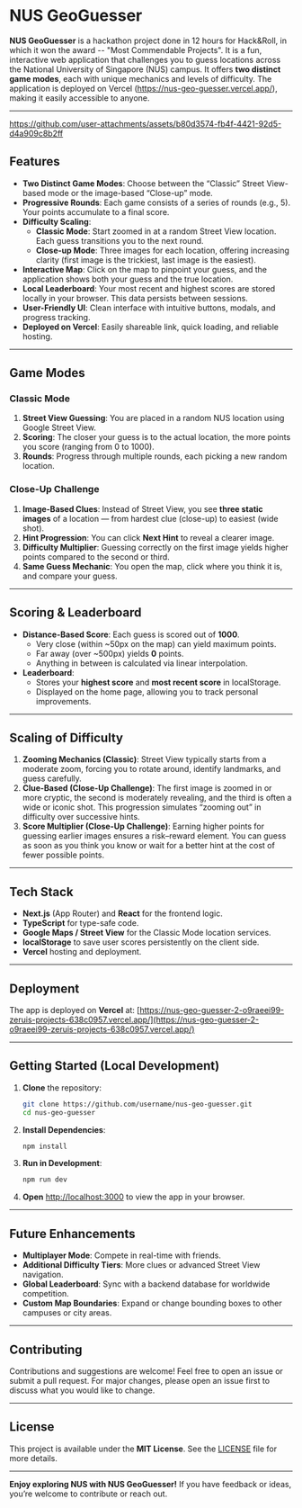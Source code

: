

# NUS GeoGuesser

**NUS GeoGuesser** is a hackathon project done in 12 hours for Hack&Roll, in which it won the award -- "Most Commendable Projects". It is a fun, interactive web application that challenges you to guess locations across the National University of Singapore (NUS) campus. It offers **two distinct game modes**, each with unique mechanics and levels of difficulty. The application is deployed on Vercel (https://nus-geo-guesser.vercel.app/), making it easily accessible to anyone.

---
https://github.com/user-attachments/assets/b80d3574-fb4f-4421-92d5-d4a909c8b2ff

## Features

- **Two Distinct Game Modes**: Choose between the “Classic” Street View-based mode or the image-based “Close-up” mode.
- **Progressive Rounds**: Each game consists of a series of rounds (e.g., 5). Your points accumulate to a final score.
- **Difficulty Scaling**:  
  - **Classic Mode**: Start zoomed in at a random Street View location. Each guess transitions you to the next round.  
  - **Close-up Mode**: Three images for each location, offering increasing clarity (first image is the trickiest, last image is the easiest).
- **Interactive Map**: Click on the map to pinpoint your guess, and the application shows both your guess and the true location.
- **Local Leaderboard**: Your most recent and highest scores are stored locally in your browser. This data persists between sessions.
- **User-Friendly UI**: Clean interface with intuitive buttons, modals, and progress tracking.
- **Deployed on Vercel**: Easily shareable link, quick loading, and reliable hosting.

---

## Game Modes

### Classic Mode
1. **Street View Guessing**: You are placed in a random NUS location using Google Street View.  
2. **Scoring**: The closer your guess is to the actual location, the more points you score (ranging from 0 to 1000).  
3. **Rounds**: Progress through multiple rounds, each picking a new random location.

### Close-Up Challenge
1. **Image-Based Clues**: Instead of Street View, you see **three static images** of a location — from hardest clue (close-up) to easiest (wide shot).  
2. **Hint Progression**: You can click **Next Hint** to reveal a clearer image.  
3. **Difficulty Multiplier**: Guessing correctly on the first image yields higher points compared to the second or third.  
4. **Same Guess Mechanic**: You open the map, click where you think it is, and compare your guess.

---

## Scoring & Leaderboard

- **Distance-Based Score**: Each guess is scored out of **1000**.  
  - Very close (within ~50px on the map) can yield maximum points.  
  - Far away (over ~500px) yields **0** points.  
  - Anything in between is calculated via linear interpolation.  
- **Leaderboard**:  
  - Stores your **highest score** and **most recent score** in localStorage.  
  - Displayed on the home page, allowing you to track personal improvements.

---

## Scaling of Difficulty

1. **Zooming Mechanics (Classic)**: Street View typically starts from a moderate zoom, forcing you to rotate around, identify landmarks, and guess carefully.
2. **Clue-Based (Close-Up Challenge)**: The first image is zoomed in or more cryptic, the second is moderately revealing, and the third is often a wide or iconic shot. This progression simulates “zooming out” in difficulty over successive hints.
3. **Score Multiplier (Close-Up Challenge)**: Earning higher points for guessing earlier images ensures a risk–reward element. You can guess as soon as you think you know or wait for a better hint at the cost of fewer possible points.

---

## Tech Stack

- **Next.js** (App Router) and **React** for the frontend logic.  
- **TypeScript** for type-safe code.  
- **Google Maps / Street View** for the Classic Mode location services.  
- **localStorage** to save user scores persistently on the client side.  
- **Vercel** hosting and deployment.

---

## Deployment

The app is deployed on **Vercel** at:
[https://nus-geo-guesser-2-o9raeei99-zeruis-projects-638c0957.vercel.app/](https://nus-geo-guesser-2-o9raeei99-zeruis-projects-638c0957.vercel.app/)

---

## Getting Started (Local Development)

1. **Clone** the repository:
   ```bash
   git clone https://github.com/username/nus-geo-guesser.git
   cd nus-geo-guesser
   ```
2. **Install Dependencies**:
   ```bash
   npm install
   ```
3. **Run in Development**:
   ```bash
   npm run dev
   ```
4. **Open** [http://localhost:3000](http://localhost:3000) to view the app in your browser.

---

## Future Enhancements

- **Multiplayer Mode**: Compete in real-time with friends.  
- **Additional Difficulty Tiers**: More clues or advanced Street View navigation.  
- **Global Leaderboard**: Sync with a backend database for worldwide competition.  
- **Custom Map Boundaries**: Expand or change bounding boxes to other campuses or city areas.

---

## Contributing

Contributions and suggestions are welcome! Feel free to open an issue or submit a pull request. For major changes, please open an issue first to discuss what you would like to change.

---

## License

This project is available under the **MIT License**. See the [LICENSE](LICENSE) file for more details.

---

**Enjoy exploring NUS with NUS GeoGuesser!** If you have feedback or ideas, you’re welcome to contribute or reach out.
